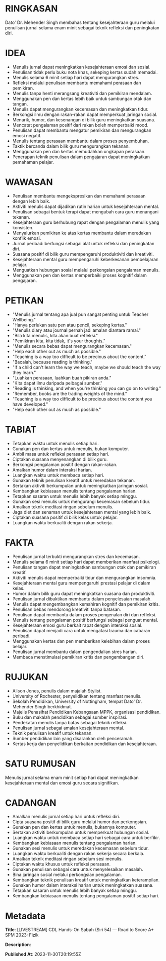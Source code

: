# RINGKASAN
Dato' Dr. Mehender Singh membahas tentang kesejahteraan guru melalui penulisan jurnal selama enam minit sebagai teknik refleksi dan peningkatan diri.

# IDEA
- Menulis jurnal dapat meningkatkan kesejahteraan emosi dan sosial.
- Penulisan tidak perlu buku nota khas, sekeping kertas sudah memadai.
- Menulis selama 6 minit setiap hari dapat mengurangkan stres.
- Refleksi melalui penulisan membantu memahami perasaan dan pemikiran.
- Menulis tanpa henti merangsang kreativiti dan pemikiran mendalam.
- Menggunakan pen dan kertas lebih baik untuk sambungan otak dan tangan.
- Menulis dapat mengurangkan kecemasan dan meningkatkan tidur.
- Berkongsi ilmu dengan rakan-rakan dapat memperkuat jaringan sosial.
- Menarik, humor, dan kesenangan di bilik guru meningkatkan suasana.
- Mencatat pengalaman positif dari rakan boleh memperbaiki mood.
- Penulisan dapat membantu mengatur pemikiran dan mengurangkan emosi negatif.
- Menulis tentang perasaan membantu dalam proses penyembuhan.
- Taktik bercanda dalam bilik guru mengurangkan tekanan.
- Menggunakan pen dan kertas memudahkan ungkapan perasaan.
- Penerapan teknik penulisan dalam pengajaran dapat meningkatkan pemahaman pelajar.

# WAWASAN
- Penulisan membantu mengekspresikan dan memahami perasaan dengan lebih baik.
- Aktiviti menulis dapat dijadikan rutin harian untuk kesejahteraan mental.
- Penulisan sebagai bentuk terapi dapat mengubah cara guru menangani tekanan.
- Kesejahteraan guru berhubung rapat dengan pengalaman menulis yang konsisten.
- Menyalurkan pemikiran ke atas kertas membantu dalam meredakan konflik emosi.
- Jurnal peribadi berfungsi sebagai alat untuk refleksi dan peningkatan diri.
- Suasana positif di bilik guru mempengaruhi produktiviti dan kreativiti.
- Kesejahteraan mental guru mempengaruhi keberkesanan pembelajaran pelajar.
- Menguatkan hubungan sosial melalui perkongsian pengalaman menulis.
- Menggunakan pen dan kertas memperbaiki proses kognitif dalam pengajaran.

# PETIKAN
- "Menulis jurnal tentang apa jual pun sangat penting untuk Teacher Wellbeing."
- "Hanya perlukan satu pen atau pencil, sekeping kertas."
- "Menulis diary atau journal pernah jadi amalan diantara ramai."
- "Bila kita menulis, kita akan buat refleksi."
- "Pemikiran kita, kita tidak, it's your thoughts."
- "Menulis secara bebas dapat mengurangkan kecemasan."
- "Help each other out as much as possible."
- "Teaching is a way too difficult to be precious about the content."
- "Bacalah, because reading is thinking."
- "If a child can't learn the way we teach, maybe we should teach the way they learn."
- "Luahkan perasaan, luahkan buah pikiran anda."
- "Kita dapat ilmu daripada pelbagai sumber."
- "Reading is thinking, and when you're thinking you can go on to writing."
- "Remember, books are the trading weights of the mind."
- "Teaching is a way too difficult to be precious about the content you have developed."
- "Help each other out as much as possible."

# TABIAT
- Tetapkan waktu untuk menulis setiap hari.
- Gunakan pen dan kertas untuk menulis, bukan komputer.
- Ambil masa untuk refleksi perasaan setiap hari.
- Ciptakan suasana menyenangkan di bilik guru.
- Berkongsi pengalaman positif dengan rakan-rakan.
- Amalkan humor dalam interaksi harian.
- Luangkan waktu untuk membaca setiap hari.
- Gunakan teknik penulisan kreatif untuk meredakan tekanan.
- Sertakan aktiviti berkumpulan untuk meningkatkan jaringan sosial.
- Kembangkan kebiasaan menulis tentang pengalaman harian.
- Tetapkan sasaran untuk menulis lebih banyak setiap minggu.
- Gunakan sesi menulis untuk mengurangi kecemasan sebelum tidur.
- Amalkan teknik meditasi ringan sebelum menulis.
- Jaga diet dan senaman untuk kesejahteraan mental yang lebih baik.
- Ciptakan suasana positif di bilik kelas untuk pelajar.
- Luangkan waktu berkualiti dengan rakan sekerja.

# FAKTA
- Penulisan jurnal terbukti mengurangkan stres dan kecemasan.
- Menulis selama 6 minit setiap hari dapat memberikan manfaat psikologi.
- Penulisan tangan dapat meningkatkan sambungan otak dan pemikiran kreatif.
- Aktiviti menulis dapat memperbaiki tidur dan mengurangkan insomnia.
- Kesejahteraan mental guru mempengaruhi prestasi pelajar di dalam kelas.
- Humor dalam bilik guru dapat meningkatkan suasana dan produktiviti.
- Penulisan jurnal dibuktikan membantu dalam penyelesaian masalah.
- Menulis dapat mengembangkan kemahiran kognitif dan pemikiran kritis.
- Penulisan bebas mendorong kreativiti tanpa batasan.
- Penulisan dapat membantu dalam proses pengenalan diri dan refleksi.
- Menulis tentang pengalaman positif berfungsi sebagai penguat mental.
- Kesejahteraan emosi guru berkait rapat dengan interaksi sosial.
- Penulisan dapat menjadi cara untuk mengatasi trauma dan cabaran peribadi.
- Menggunakan kertas dan pen memberikan kelebihan dalam proses belajar.
- Penulisan jurnal membantu dalam pengendalian stres harian.
- Membaca menstimulasi pemikiran kritis dan pengembangan diri.

# RUJUKAN
- Alison Jones, penulis dalam majalah Stylist.
- University of Rochester, penyelidikan tentang manfaat menulis.
- Sekolah Pendidikan, University of Nottingham, tempat Dato' Dr. Mehender Singh berkhidmat.
- Majelis Penasihat Pendidikan Kebangsaan MPPK, organisasi pendidikan.
- Buku dan makalah pendidikan sebagai sumber inspirasi.
- Pendekatan menulis tanpa batas sebagai teknik refleksi.
- Penulisan jurnal sebagai amalan kesejahteraan mental.
- Teknik penulisan kreatif untuk tekanan.
- Sumber pendidikan lain yang disarankan oleh penceramah.
- Kertas kerja dan penyelidikan berkaitan pendidikan dan kesejahteraan.

# SATU RUMUSAN
Menulis jurnal selama enam minit setiap hari dapat meningkatkan kesejahteraan mental dan emosi guru secara signifikan.

# CADANGAN
- Amalkan menulis jurnal setiap hari untuk refleksi diri.
- Cipta suasana positif di bilik guru melalui humor dan perkongsian.
- Gunakan pen dan kertas untuk menulis, bukannya komputer.
- Sertakan aktiviti berkumpulan untuk memperkuat hubungan sosial.
- Luangkan waktu untuk membaca setiap hari sebagai cara untuk berfikir.
- Kembangkan kebiasaan menulis tentang pengalaman harian.
- Gunakan sesi menulis untuk meredakan kecemasan sebelum tidur.
- Luangkan waktu berkualiti dengan rakan sekerja secara berkala.
- Amalkan teknik meditasi ringan sebelum sesi menulis.
- Ciptakan waktu khusus untuk refleksi perasaan.
- Gunakan penulisan sebagai cara untuk menyelesaikan masalah.
- Bina jaringan sosial melalui perkongsian pengalaman.
- Kembangkan teknik penulisan kreatif untuk meningkatkan keterampilan.
- Gunakan humor dalam interaksi harian untuk meningkatkan suasana.
- Tetapkan sasaran untuk menulis lebih banyak setiap minggu.
- Kembangkan kebiasaan menulis tentang pengalaman positif setiap hari.

# Metadata
**Title**: [LIVESTREAM] CDL Hands-On Sabah (Siri 54) — Road to Score A+ SPM 2023: Fizik

**Description**: 

**Published At**: 2023-11-30T20:19:55Z